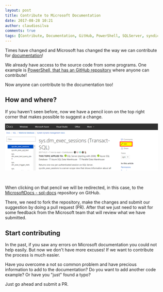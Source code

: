 ```yaml
---
layout: post
title: Contribute to Microsoft Documentation
date: 2017-08-28 10:21
author: claudiosilva
comments: true
tags: [Contribute, Documentation, GitHub, PowerShell, SQLServer, syndicated]
---
```

Times have changed and Microsoft has changed the way we can contribute for <a href="https://docs.microsoft.com/en-gb/" target="_blank" rel="noopener">documentation</a>!

We already have access to the source code from some programs. One example is <a href="https://github.com/PowerShell/PowerShell" target="_blank" rel="noopener">PowerShell, that has an GitHub repository</a> where anyone can contribute!

Now anyone can contribute to the documentation too!
<h2>How and where?</h2>
If you haven't seen before, now we have a pencil icon on the top right corner that makes possible to suggest a change.

![feature_image1](/img/2017/08/feature_image1.png)

&nbsp;

When clicking on that pencil we will be redirected, in this case, to the <a href="https://github.com/MicrosoftDocs/sql-docs/" target="_blank" rel="noopener">MicrosoftDocs - sql-docs</a> repository on GitHub.

There, we need to fork the repository, make the changes and submit our suggestion by doing a pull request (PR). After that we just need to wait for some feedback from the Microsoft team that will review what we have submitted.
<h2>Start contributing</h2>
In the past, if you saw any errors on Microsoft documentation you could not help easily. But now we don't have more excuses! If we want to contribute the process is much easier.

Have you overcome a not so common problem and have precious information to add to the documentation? Do you want to add another code example? Or have you "just" found a typo?

Just go ahead and submit a PR.
